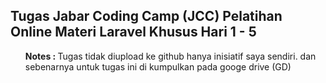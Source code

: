 ## Tugas Jabar Coding Camp (JCC) Pelatihan Online Materi Laravel Khusus Hari 1 - 5

<ul><b>Notes : </b>Tugas tidak diupload ke github hanya inisiatif saya sendiri. dan sebenarnya untuk tugas ini di kumpulkan pada googe drive (GD)</ul>
